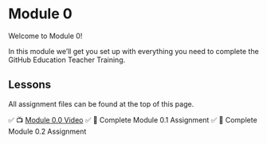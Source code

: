 # Module 0

Welcome to Module 0!

In this module we’ll get you set up with everything you need to complete the GitHub Education Teacher Training.

## Lessons
All assignment files can be found at the top of this page.

✅  📺 [Module 0.0 Video](https://youtu.be/Ub8IMMMTfB8)
✅  📓 Complete Module 0.1 Assignment
✅  📓 Complete Module 0.2 Assignment
